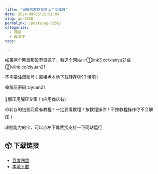 ```yaml
---
title: "傲嬌男友為我穿上了女僕裝"
date: 2024-09-06T15:01:00
slug: wp-5256
permalink: /posts/wp-5256/
categories:
  - 漫画
  - BL本子
tags:

---
```


如果两个网盘都没有资源了，看这个网站👉①link3.cc/xianyu21或②vlink.cc/ziyuan21

不需要注册账号！直接点本地下载转存OK？懂吧！

🟢解压密码:ziyuan21

🔵解压用解压专家！(应用商店有)

🟡转存的链接网盘有教程！一定要看教程！按教程操作！不按教程操作你不会解压！

💰🈶能力的宝，可以点左下角赞赏支持一下网站运行

## 📦 下载链接
- [百度网盘](https://blziyuan21.com/pay-download/5256?key=7cca04fb2e&down_id=0)
- [本地下载](https://blziyuan21.com/pay-download/5256?key=7cca04fb2e&down_id=1)

